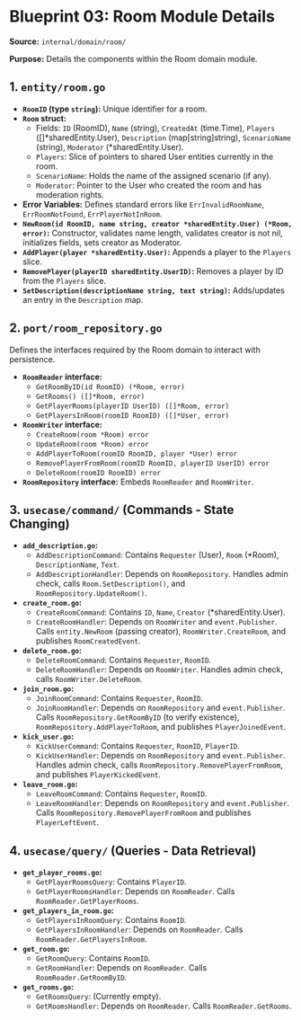 # Blueprint 03: Room Module Details

**Source:** `internal/domain/room/`

**Purpose:** Details the components within the Room domain module.

## 1. `entity/room.go`

*   **`RoomID` (type `string`):** Unique identifier for a room.
*   **`Room` struct:**
    *   Fields: `ID` (RoomID), `Name` (string), `CreatedAt` (time.Time), `Players` ([]*sharedEntity.User), `Description` (map[string]string), `ScenarioName` (string), `Moderator` (*sharedEntity.User).
    *   `Players`: Slice of pointers to shared User entities currently in the room.
    *   `ScenarioName`: Holds the name of the assigned scenario (if any).
    *   `Moderator`: Pointer to the User who created the room and has moderation rights.
*   **Error Variables:** Defines standard errors like `ErrInvalidRoomName`, `ErrRoomNotFound`, `ErrPlayerNotInRoom`.
*   **`NewRoom(id RoomID, name string, creator *sharedEntity.User) (*Room, error)`:** Constructor, validates name length, validates creator is not nil, initializes fields, sets creator as Moderator.
*   **`AddPlayer(player *sharedEntity.User)`:** Appends a player to the `Players` slice.
*   **`RemovePlayer(playerID sharedEntity.UserID)`:** Removes a player by ID from the `Players` slice.
*   **`SetDescription(descriptionName string, text string)`:** Adds/updates an entry in the `Description` map.

## 2. `port/room_repository.go`

Defines the interfaces required by the Room domain to interact with persistence.

*   **`RoomReader` interface:**
    *   `GetRoomByID(id RoomID) (*Room, error)`
    *   `GetRooms() ([]*Room, error)`
    *   `GetPlayerRooms(playerID UserID) ([]*Room, error)`
    *   `GetPlayersInRoom(roomID RoomID) ([]*User, error)`
*   **`RoomWriter` interface:**
    *   `CreateRoom(room *Room) error`
    *   `UpdateRoom(room *Room) error`
    *   `AddPlayerToRoom(roomID RoomID, player *User) error`
    *   `RemovePlayerFromRoom(roomID RoomID, playerID UserID) error`
    *   `DeleteRoom(roomID RoomID) error`
*   **`RoomRepository` interface:** Embeds `RoomReader` and `RoomWriter`.

## 3. `usecase/command/` (Commands - State Changing)

*   **`add_description.go`:**
    *   `AddDescriptionCommand`: Contains `Requester` (User), `Room` (*Room), `DescriptionName`, `Text`.
    *   `AddDescriptionHandler`: Depends on `RoomRepository`. Handles admin check, calls `Room.SetDescription()`, and `RoomRepository.UpdateRoom()`.
*   **`create_room.go`:**
    *   `CreateRoomCommand`: Contains `ID`, `Name`, `Creator` (*sharedEntity.User).
    *   `CreateRoomHandler`: Depends on `RoomWriter` and `event.Publisher`. Calls `entity.NewRoom` (passing creator), `RoomWriter.CreateRoom`, and publishes `RoomCreatedEvent`.
*   **`delete_room.go`:**
    *   `DeleteRoomCommand`: Contains `Requester`, `RoomID`.
    *   `DeleteRoomHandler`: Depends on `RoomWriter`. Handles admin check, calls `RoomWriter.DeleteRoom`.
*   **`join_room.go`:**
    *   `JoinRoomCommand`: Contains `Requester`, `RoomID`.
    *   `JoinRoomHandler`: Depends on `RoomRepository` and `event.Publisher`. Calls `RoomRepository.GetRoomByID` (to verify existence), `RoomRepository.AddPlayerToRoom`, and publishes `PlayerJoinedEvent`.
*   **`kick_user.go`:**
    *   `KickUserCommand`: Contains `Requester`, `RoomID`, `PlayerID`.
    *   `KickUserHandler`: Depends on `RoomRepository` and `event.Publisher`. Handles admin check, calls `RoomRepository.RemovePlayerFromRoom`, and publishes `PlayerKickedEvent`.
*   **`leave_room.go`:**
    *   `LeaveRoomCommand`: Contains `Requester`, `RoomID`.
    *   `LeaveRoomHandler`: Depends on `RoomRepository` and `event.Publisher`. Calls `RoomRepository.RemovePlayerFromRoom` and publishes `PlayerLeftEvent`.

## 4. `usecase/query/` (Queries - Data Retrieval)

*   **`get_player_rooms.go`:**
    *   `GetPlayerRoomsQuery`: Contains `PlayerID`.
    *   `GetPlayerRoomsHandler`: Depends on `RoomReader`. Calls `RoomReader.GetPlayerRooms`.
*   **`get_players_in_room.go`:**
    *   `GetPlayersInRoomQuery`: Contains `RoomID`.
    *   `GetPlayersInRoomHandler`: Depends on `RoomReader`. Calls `RoomReader.GetPlayersInRoom`.
*   **`get_room.go`:**
    *   `GetRoomQuery`: Contains `RoomID`.
    *   `GetRoomHandler`: Depends on `RoomReader`. Calls `RoomReader.GetRoomByID`.
*   **`get_rooms.go`:**
    *   `GetRoomsQuery`: (Currently empty).
    *   `GetRoomsHandler`: Depends on `RoomReader`. Calls `RoomReader.GetRooms`. 